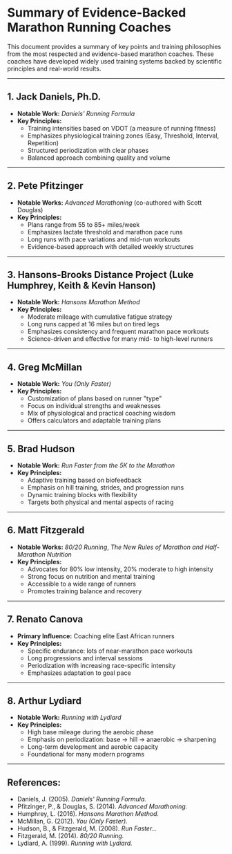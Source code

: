 # Summary of Evidence-Backed Marathon Running Coaches

This document provides a summary of key points and training philosophies from the most respected and evidence-based marathon coaches. These coaches have developed widely used training systems backed by scientific principles and real-world results.

---

## 1. **Jack Daniels, Ph.D.**
- **Notable Work:** *Daniels' Running Formula*
- **Key Principles:**
  - Training intensities based on VDOT (a measure of running fitness)
  - Emphasizes physiological training zones (Easy, Threshold, Interval, Repetition)
  - Structured periodization with clear phases
  - Balanced approach combining quality and volume

---

## 2. **Pete Pfitzinger**
- **Notable Works:** *Advanced Marathoning* (co-authored with Scott Douglas)
- **Key Principles:**
  - Plans range from 55 to 85+ miles/week
  - Emphasizes lactate threshold and marathon pace runs
  - Long runs with pace variations and mid-run workouts
  - Evidence-based approach with detailed weekly structures

---

## 3. **Hansons-Brooks Distance Project** (Luke Humphrey, Keith & Kevin Hanson)
- **Notable Work:** *Hansons Marathon Method*
- **Key Principles:**
  - Moderate mileage with cumulative fatigue strategy
  - Long runs capped at 16 miles but on tired legs
  - Emphasizes consistency and frequent marathon pace workouts
  - Science-driven and effective for many mid- to high-level runners

---

## 4. **Greg McMillan**
- **Notable Work:** *You (Only Faster)*
- **Key Principles:**
  - Customization of plans based on runner "type"
  - Focus on individual strengths and weaknesses
  - Mix of physiological and practical coaching wisdom
  - Offers calculators and adaptable training plans

---

## 5. **Brad Hudson**
- **Notable Work:** *Run Faster from the 5K to the Marathon*
- **Key Principles:**
  - Adaptive training based on biofeedback
  - Emphasis on hill training, strides, and progression runs
  - Dynamic training blocks with flexibility
  - Targets both physical and mental aspects of racing

---

## 6. **Matt Fitzgerald**
- **Notable Works:** *80/20 Running*, *The New Rules of Marathon and Half-Marathon Nutrition*
- **Key Principles:**
  - Advocates for 80% low intensity, 20% moderate to high intensity
  - Strong focus on nutrition and mental training
  - Accessible to a wide range of runners
  - Promotes training balance and recovery

---

## 7. **Renato Canova**
- **Primary Influence:** Coaching elite East African runners
- **Key Principles:**
  - Specific endurance: lots of near-marathon pace workouts
  - Long progressions and interval sessions
  - Periodization with increasing race-specific intensity
  - Emphasizes adaptation to goal pace

---

## 8. **Arthur Lydiard**
- **Notable Work:** *Running with Lydiard*
- **Key Principles:**
  - High base mileage during the aerobic phase
  - Emphasis on periodization: base → hill → anaerobic → sharpening
  - Long-term development and aerobic capacity
  - Foundational for many modern programs

---

## References:
- Daniels, J. (2005). *Daniels' Running Formula.*
- Pfitzinger, P., & Douglas, S. (2014). *Advanced Marathoning.*
- Humphrey, L. (2016). *Hansons Marathon Method.*
- McMillan, G. (2012). *You (Only Faster).*
- Hudson, B., & Fitzgerald, M. (2008). *Run Faster...*
- Fitzgerald, M. (2014). *80/20 Running.*
- Lydiard, A. (1999). *Running with Lydiard.*
